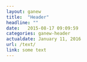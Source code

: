 ```yaml
---
layout: ganew
title:  "Header"
headline: ""
date:   2015-08-17 09:09:59
categories: ganew-header
actualdate: January 11, 2016
url: /text/
link: some text
---
```


